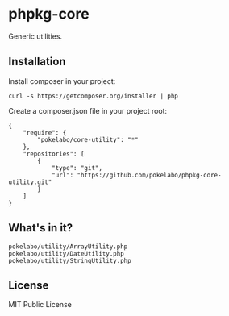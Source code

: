 phpkg-core
==========

Generic utilities.

Installation
------------

Install composer in your project:

    curl -s https://getcomposer.org/installer | php

Create a composer.json file in your project root:

    {
        "require": {
            "pokelabo/core-utility": "*"
        },
        "repositories": [
            {
                "type": "git",
                "url": "https://github.com/pokelabo/phpkg-core-utility.git"
            }
        ]
    }

What's in it?
-------------

`pokelabo/utility/ArrayUtility.php`  
`pokelabo/utility/DateUtility.php`  
`pokelabo/utility/StringUtility.php`  

License
-------

MIT Public License
